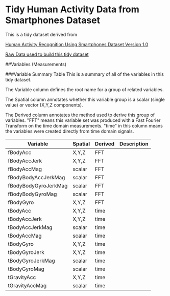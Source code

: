 # Tidy Human Activity Data from Smartphones Dataset
This is a tidy dataset derived from

[Human Activity Recognition Using Smartphones Dataset Version 1.0](http://archive.ics.uci.edu/ml/datasets/Human+Activity+Recognition+Using+Smartphones)

[Raw Data used to build this tidy dataset](https://d396qusza40orc.cloudfront.net/getdata%2Fprojectfiles%2FUCI%20HAR%20Dataset.zip)

##Variables (Measurements)

###Variable Summary Table
This is a summary of all of the variables in this tidy dataset.  

The Variable column defines the root name for a group of related variables.

The Spatial column annotates whether this variable group is a scalar (single value) or vector (X,Y,Z components).  

The Derived column annotates the method used to derive this group of variables.  "FFT" means this variable set was produced with a Fast Fourier Transform on the time domain measurements.  "time" in this column means the variables were created directly from time domain signals.

Variable|Spatial|Derived|Description
-------------------|-----------|-----------|-------------
fBodyAcc| X,Y,Z | FFT | 
fBodyAccJerk| X,Y,Z  | FFT |
fBodyAccMag| scalar  | FFT |  
fBodyBodyAccJerkMag| scalar  | FFT |  
fBodyBodyGyroJerkMag| scalar  | FFT |  
fBodyBodyGyroMag| scalar  | FFT |  
fBodyGyro| X,Y,Z  | FFT |  
tBodyAcc| X,Y,Z  | time |  
tBodyAccJerk| X,Y,Z  | time |  
tBodyAccJerkMag| scalar  | time |  
tBodyAccMag| scalar  | time |  
tBodyGyro| X,Y,Z  | time |  
tBodyGyroJerk| X,Y,Z  | time |  
tBodyGyroJerkMag| scalar  | time |  
tBodyGyroMag| scalar  | time |  
tGravityAcc| X,Y,Z  | time |  
tGravityAccMag| scalar  | time |  

